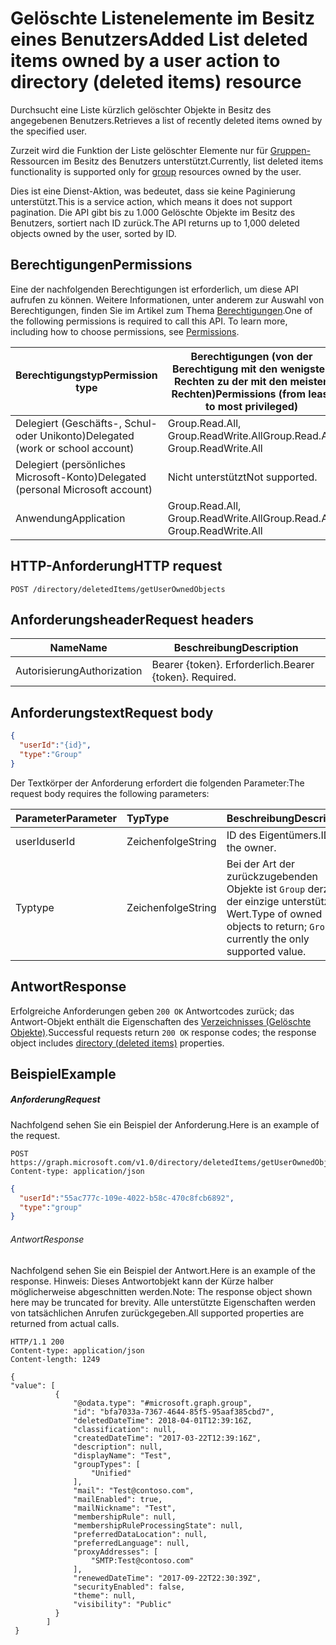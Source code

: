 # <a name="list-deleted-items-owned-by-a-user"></a><span data-ttu-id="b1e11-101">**Gelöschte Listenelemente im Besitz eines Benutzers**</span><span class="sxs-lookup"><span data-stu-id="b1e11-101">Added **List deleted items owned by a user** action to directory (deleted items) resource</span></span>

<span data-ttu-id="b1e11-102">Durchsucht eine Liste kürzlich gelöschter Objekte in Besitz des angegebenen Benutzers.</span><span class="sxs-lookup"><span data-stu-id="b1e11-102">Retrieves a list of recently deleted items owned by the specified user.</span></span>  

<span data-ttu-id="b1e11-103">Zurzeit wird die Funktion der Liste gelöschter Elemente nur für [Gruppen-](../resources/group.md)Ressourcen im Besitz des Benutzers unterstützt.</span><span class="sxs-lookup"><span data-stu-id="b1e11-103">Currently, list deleted items functionality is supported only for [group](../resources/group.md) resources owned by the user.</span></span>

<span data-ttu-id="b1e11-104">Dies ist eine Dienst-Aktion, was bedeutet, dass sie keine Paginierung unterstützt.</span><span class="sxs-lookup"><span data-stu-id="b1e11-104">This is a service action, which means it does not support pagination.</span></span>  <span data-ttu-id="b1e11-105">Die API gibt bis zu 1.000 Gelöschte Objekte im Besitz des Benutzers, sortiert nach ID zurück.</span><span class="sxs-lookup"><span data-stu-id="b1e11-105">The API returns up to 1,000 deleted objects owned by the user, sorted by ID.</span></span>

## <a name="permissions"></a><span data-ttu-id="b1e11-106">Berechtigungen</span><span class="sxs-lookup"><span data-stu-id="b1e11-106">Permissions</span></span>

<span data-ttu-id="b1e11-p102">Eine der nachfolgenden Berechtigungen ist erforderlich, um diese API aufrufen zu können. Weitere Informationen, unter anderem zur Auswahl von Berechtigungen, finden Sie im Artikel zum Thema [Berechtigungen](https://developer.microsoft.com/en-us/graph/docs/concepts/permissions_reference).</span><span class="sxs-lookup"><span data-stu-id="b1e11-p102">One of the following permissions is required to call this API. To learn more, including how to choose permissions, see [Permissions](https://developer.microsoft.com/en-us/graph/docs/concepts/permissions_reference).</span></span>

| <span data-ttu-id="b1e11-109">Berechtigungstyp</span><span class="sxs-lookup"><span data-stu-id="b1e11-109">Permission type</span></span> | <span data-ttu-id="b1e11-110">Berechtigungen (von der Berechtigung mit den wenigsten Rechten zu der mit den meisten Rechten)</span><span class="sxs-lookup"><span data-stu-id="b1e11-110">Permissions (from least to most privileged)</span></span> |
| --- | --- |
| <span data-ttu-id="b1e11-111">Delegiert (Geschäfts-, Schul- oder Unikonto)</span><span class="sxs-lookup"><span data-stu-id="b1e11-111">Delegated (work or school account)</span></span> | <span data-ttu-id="b1e11-112">Group.Read.All, Group.ReadWrite.All</span><span class="sxs-lookup"><span data-stu-id="b1e11-112">Group.Read.All, Group.ReadWrite.All</span></span> |
| <span data-ttu-id="b1e11-113">Delegiert (persönliches Microsoft-Konto)</span><span class="sxs-lookup"><span data-stu-id="b1e11-113">Delegated (personal Microsoft account)</span></span> |  <span data-ttu-id="b1e11-114">Nicht unterstützt</span><span class="sxs-lookup"><span data-stu-id="b1e11-114">Not supported.</span></span> |
| <span data-ttu-id="b1e11-115">Anwendung</span><span class="sxs-lookup"><span data-stu-id="b1e11-115">Application</span></span> | <span data-ttu-id="b1e11-116">Group.Read.All, Group.ReadWrite.All</span><span class="sxs-lookup"><span data-stu-id="b1e11-116">Group.Read.All, Group.ReadWrite.All</span></span>  |

## <a name="http-request"></a><span data-ttu-id="b1e11-117">HTTP-Anforderung</span><span class="sxs-lookup"><span data-stu-id="b1e11-117">HTTP request</span></span>

``` http
POST /directory/deletedItems/getUserOwnedObjects
```

## <a name="request-headers"></a><span data-ttu-id="b1e11-118">Anforderungsheader</span><span class="sxs-lookup"><span data-stu-id="b1e11-118">Request headers</span></span>

| <span data-ttu-id="b1e11-119">Name</span><span class="sxs-lookup"><span data-stu-id="b1e11-119">Name</span></span>          | <span data-ttu-id="b1e11-120">Beschreibung</span><span class="sxs-lookup"><span data-stu-id="b1e11-120">Description</span></span>               |
| ------------- | ------------------------- |
| <span data-ttu-id="b1e11-121">Autorisierung</span><span class="sxs-lookup"><span data-stu-id="b1e11-121">Authorization</span></span> | <span data-ttu-id="b1e11-p103">Bearer {token}. Erforderlich.</span><span class="sxs-lookup"><span data-stu-id="b1e11-p103">Bearer {token}. Required.</span></span> |

## <a name="request-body"></a><span data-ttu-id="b1e11-124">Anforderungstext</span><span class="sxs-lookup"><span data-stu-id="b1e11-124">Request body</span></span>

```json
{
  "userId":"{id}",
  "type":"Group"
}
```

<span data-ttu-id="b1e11-125">Der Textkörper der Anforderung erfordert die folgenden Parameter:</span><span class="sxs-lookup"><span data-stu-id="b1e11-125">The request body requires the following parameters:</span></span>

| <span data-ttu-id="b1e11-126">Parameter</span><span class="sxs-lookup"><span data-stu-id="b1e11-126">Parameter</span></span>    | <span data-ttu-id="b1e11-127">Typ</span><span class="sxs-lookup"><span data-stu-id="b1e11-127">Type</span></span> |<span data-ttu-id="b1e11-128">Beschreibung</span><span class="sxs-lookup"><span data-stu-id="b1e11-128">Description</span></span>|
|:---------------|:--------|:----------|
|<span data-ttu-id="b1e11-129">userId</span><span class="sxs-lookup"><span data-stu-id="b1e11-129">userId</span></span>|<span data-ttu-id="b1e11-130">Zeichenfolge</span><span class="sxs-lookup"><span data-stu-id="b1e11-130">String</span></span>|<span data-ttu-id="b1e11-131">ID des Eigentümers.</span><span class="sxs-lookup"><span data-stu-id="b1e11-131">ID of the owner.</span></span>|
|<span data-ttu-id="b1e11-132">Typ</span><span class="sxs-lookup"><span data-stu-id="b1e11-132">type</span></span>|<span data-ttu-id="b1e11-133">Zeichenfolge</span><span class="sxs-lookup"><span data-stu-id="b1e11-133">String</span></span>|<span data-ttu-id="b1e11-134">Bei der Art der zurückzugebenden Objekte ist `Group` derzeit der einzige unterstützte Wert.</span><span class="sxs-lookup"><span data-stu-id="b1e11-134">Type of owned objects to return; `Group` is currently the only supported value.</span></span>|


## <a name="response"></a><span data-ttu-id="b1e11-135">Antwort</span><span class="sxs-lookup"><span data-stu-id="b1e11-135">Response</span></span>

<span data-ttu-id="b1e11-136">Erfolgreiche Anforderungen geben `200 OK` Antwortcodes zurück; das Antwort-Objekt enthält die Eigenschaften des [Verzeichnisses (Gelöschte Objekte)](../resources/directory.md).</span><span class="sxs-lookup"><span data-stu-id="b1e11-136">Successful requests return `200 OK` response codes; the response object includes [directory (deleted items)](../resources/directory.md) properties.</span></span>

## <a name="example"></a><span data-ttu-id="b1e11-137">Beispiel</span><span class="sxs-lookup"><span data-stu-id="b1e11-137">Example</span></span>

##### <a name="request"></a><span data-ttu-id="b1e11-138">Anforderung</span><span class="sxs-lookup"><span data-stu-id="b1e11-138">Request</span></span>

<span data-ttu-id="b1e11-139">Nachfolgend sehen Sie ein Beispiel der Anforderung.</span><span class="sxs-lookup"><span data-stu-id="b1e11-139">Here is an example of the request.</span></span>

``` http
POST https://graph.microsoft.com/v1.0/directory/deletedItems/getUserOwnedObjects
Content-type: application/json
```

``` json
{
  "userId":"55ac777c-109e-4022-b58c-470c8fcb6892",
  "type":"group"
}
```

###### <a name="response"></a><span data-ttu-id="b1e11-140">Antwort</span><span class="sxs-lookup"><span data-stu-id="b1e11-140">Response</span></span>

<span data-ttu-id="b1e11-141">Nachfolgend sehen Sie ein Beispiel der Antwort.</span><span class="sxs-lookup"><span data-stu-id="b1e11-141">Here is an example of the response.</span></span> <span data-ttu-id="b1e11-142">Hinweis: Dieses Antwortobjekt kann der Kürze halber möglicherweise abgeschnitten werden.</span><span class="sxs-lookup"><span data-stu-id="b1e11-142">Note: The response object shown here may be truncated for brevity.</span></span> <span data-ttu-id="b1e11-143">Alle unterstützte Eigenschaften werden von tatsächlichen Anrufen zurückgegeben.</span><span class="sxs-lookup"><span data-stu-id="b1e11-143">All supported properties are returned from actual calls.</span></span>

``` http
HTTP/1.1 200
Content-type: application/json
Content-length: 1249

{
"value": [
          {
              "@odata.type": "#microsoft.graph.group",
              "id": "bfa7033a-7367-4644-85f5-95aaf385cbd7",
              "deletedDateTime": 2018-04-01T12:39:16Z,
              "classification": null,
              "createdDateTime": "2017-03-22T12:39:16Z",
              "description": null,
              "displayName": "Test",
              "groupTypes": [
                  "Unified"
              ],
              "mail": "Test@contoso.com",
              "mailEnabled": true,
              "mailNickname": "Test",
              "membershipRule": null,
              "membershipRuleProcessingState": null,
              "preferredDataLocation": null,
              "preferredLanguage": null,
              "proxyAddresses": [
                  "SMTP:Test@contoso.com"
              ],
              "renewedDateTime": "2017-09-22T22:30:39Z",
              "securityEnabled": false,
              "theme": null,
              "visibility": "Public"
          } 
        ]
 }
```


